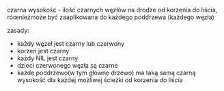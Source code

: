 czarna wysokość - ilość czarnych węzłów na drodze od korzenia do liścia, róœnieżmoże być zaaplikowana do każdego poddrzewa (każdego węzła)

zasady:
- każdy węzeł jest czarny lub czerwony
- korzeń jest czarny
- każdy NIL jest czarny
- dzieci czerwonego węzła są czarne
- każde poddrzewo(w tym główne drzewo) ma taką samą czarną wysokość dla każdej możliwej ścieżki od korzenia do liścia


